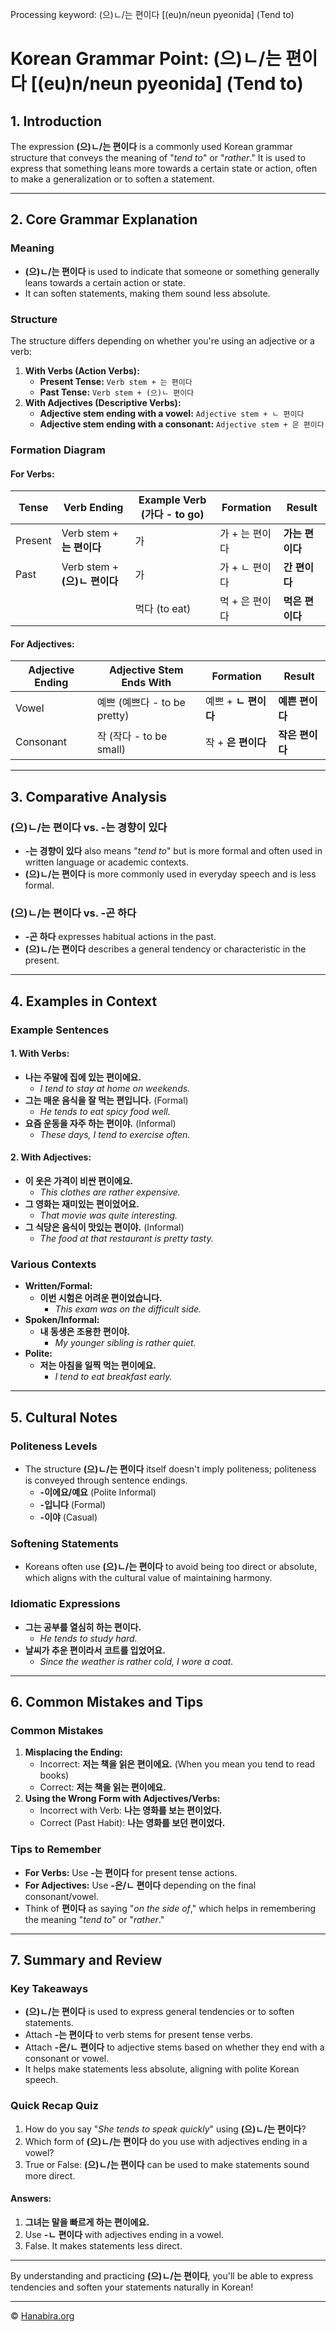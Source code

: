 Processing keyword: (으)ㄴ/는 편이다 [(eu)n/neun pyeonida] (Tend to)
# Korean Grammar Point: (으)ㄴ/는 편이다 [(eu)n/neun pyeonida] (Tend to)

## 1. Introduction
The expression **(으)ㄴ/는 편이다** is a commonly used Korean grammar structure that conveys the meaning of "*tend to*" or "*rather*." It is used to express that something leans more towards a certain state or action, often to make a generalization or to soften a statement.

---
## 2. Core Grammar Explanation
### Meaning
- **(으)ㄴ/는 편이다** is used to indicate that someone or something generally leans towards a certain action or state.
- It can soften statements, making them sound less absolute.
### Structure
The structure differs depending on whether you're using an adjective or a verb:
1. **With Verbs (Action Verbs):**
   - **Present Tense:** `Verb stem + 는 편이다`
   - **Past Tense:** `Verb stem + (으)ㄴ 편이다`
2. **With Adjectives (Descriptive Verbs):**
   - **Adjective stem ending with a vowel:** `Adjective stem + ㄴ 편이다`
   - **Adjective stem ending with a consonant:** `Adjective stem + 은 편이다`
### Formation Diagram
#### For Verbs:
| Tense       | Verb Ending                    | Example Verb (가다 - to go)  | Formation          | Result            |
|-------------|--------------------------------|------------------------------|--------------------|-------------------|
| Present     | Verb stem + **는 편이다**       | 가                           | 가 + 는 편이다     | **가는 편이다**   |
| Past        | Verb stem + **(으)ㄴ 편이다**   | 가                           | 가 + ㄴ 편이다     | **간 편이다**     |
|             |                                | 먹다 (to eat)                | 먹 + 은 편이다     | **먹은 편이다**   |
#### For Adjectives:
| Adjective Ending | Adjective Stem Ends With | Formation             | Result             |
|------------------|--------------------------|-----------------------|--------------------|
| Vowel            | 예쁘 (예쁘다 - to be pretty) | 예쁘 + **ㄴ 편이다**  | **예쁜 편이다**    |
| Consonant        | 작 (작다 - to be small)     | 작 + **은 편이다**    | **작은 편이다**    |
---
## 3. Comparative Analysis
### (으)ㄴ/는 편이다 vs. -는 경향이 있다
- **-는 경향이 있다** also means "*tend to*" but is more formal and often used in written language or academic contexts.
- **(으)ㄴ/는 편이다** is more commonly used in everyday speech and is less formal.
### (으)ㄴ/는 편이다 vs. -곤 하다
- **-곤 하다** expresses habitual actions in the past.
- **(으)ㄴ/는 편이다** describes a general tendency or characteristic in the present.
---
## 4. Examples in Context
### Example Sentences
#### 1. With Verbs:
- **나는 주말에 집에 있는 편이에요.**
  - *I tend to stay at home on weekends.*
- **그는 매운 음식을 잘 먹는 편입니다.** (Formal)
  - *He tends to eat spicy food well.*
- **요즘 운동을 자주 하는 편이야.** (Informal)
  - *These days, I tend to exercise often.*
#### 2. With Adjectives:
- **이 옷은 가격이 비싼 편이에요.**
  - *This clothes are rather expensive.*
- **그 영화는 재미있는 편이었어요.**
  - *That movie was quite interesting.*
- **그 식당은 음식이 맛있는 편이야.** (Informal)
  - *The food at that restaurant is pretty tasty.*
### Various Contexts
- **Written/Formal:**
  - **이번 시험은 어려운 편이었습니다.**
    - *This exam was on the difficult side.*
- **Spoken/Informal:**
  - **내 동생은 조용한 편이야.**
    - *My younger sibling is rather quiet.*
- **Polite:**
  - **저는 아침을 일찍 먹는 편이에요.**
    - *I tend to eat breakfast early.*
---
## 5. Cultural Notes
### Politeness Levels
- The structure **(으)ㄴ/는 편이다** itself doesn't imply politeness; politeness is conveyed through sentence endings.
  - **-이에요/예요** (Polite Informal)
  - **-입니다** (Formal)
  - **-이야** (Casual)
### Softening Statements
- Koreans often use **(으)ㄴ/는 편이다** to avoid being too direct or absolute, which aligns with the cultural value of maintaining harmony.
### Idiomatic Expressions
- **그는 공부를 열심히 하는 편이다.**
  - *He tends to study hard.*
- **날씨가 추운 편이라서 코트를 입었어요.**
  - *Since the weather is rather cold, I wore a coat.*
---
## 6. Common Mistakes and Tips
### Common Mistakes
1. **Misplacing the Ending:**
   - Incorrect: **저는 책을 읽은 편이에요.** (When you mean you tend to read books)
   - Correct: **저는 책을 읽는 편이에요.**
2. **Using the Wrong Form with Adjectives/Verbs:**
   - Incorrect with Verb: **나는 영화를 보는 편이었다.**
   - Correct (Past Habit): **나는 영화를 보던 편이었다.**
### Tips to Remember
- **For Verbs:** Use **-는 편이다** for present tense actions.
- **For Adjectives:** Use **-은/ㄴ 편이다** depending on the final consonant/vowel.
- Think of **편이다** as saying "*on the side of*," which helps in remembering the meaning "*tend to*" or "*rather*."
---
## 7. Summary and Review
### Key Takeaways
- **(으)ㄴ/는 편이다** is used to express general tendencies or to soften statements.
- Attach **-는 편이다** to verb stems for present tense verbs.
- Attach **-은/ㄴ 편이다** to adjective stems based on whether they end with a consonant or vowel.
- It helps make statements less absolute, aligning with polite Korean speech.
### Quick Recap Quiz
1. How do you say "*She tends to speak quickly*" using **(으)ㄴ/는 편이다**?
2. Which form of **(으)ㄴ/는 편이다** do you use with adjectives ending in a vowel?
3. True or False: **(으)ㄴ/는 편이다** can be used to make statements sound more direct.
#### Answers:
1. **그녀는 말을 빠르게 하는 편이에요.**
2. Use **-ㄴ 편이다** with adjectives ending in a vowel.
3. False. It makes statements less direct.
---
By understanding and practicing **(으)ㄴ/는 편이다**, you'll be able to express tendencies and soften your statements naturally in Korean!

---
© [Hanabira.org](https://hanabira.org)
